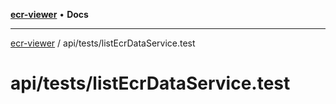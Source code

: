 [**ecr-viewer**](../../../README.md) • **Docs**

***

[ecr-viewer](../../../README.md) / api/tests/listEcrDataService.test

# api/tests/listEcrDataService.test
